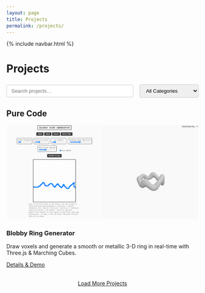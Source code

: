 ```yaml
---
layout: page
title: Projects
permalink: /projects/
---
```


{% include navbar.html %}

# Projects

<div class="projects-toolbar" style="margin:1.5rem 0; display:flex; flex-wrap:wrap; gap:1rem; align-items:center;">
  <input type="text" id="projectSearch" placeholder="Search projects…" style="flex:1 1 250px; padding:0.5rem 0.75rem; border:1px solid #ccc; border-radius:4px;"/>
  <select id="categoryFilter" style="padding:0.5rem 0.75rem; border:1px solid #ccc; border-radius:4px;">
    <option value="all">All Categories</option>
    <option value="code">Pure Code</option>
    <option value="hardware">Arduino / Robotics</option>
    <option value="art">Art / 3-D Design</option>
  </select>
</div>

## Pure Code
<div class="projects-list">
<div class="project-card reveal" data-title="Blobby Ring Generator" data-category="code">
  <img src="/assets/images/blobbyringhero.png" alt="Blobby Ring Generator" class="project-card-image">
  <div class="project-card-content">
    <h3>Blobby Ring Generator</h3>
    <p>Draw voxels and generate a smooth or metallic 3-D ring in real-time with Three.js &amp; Marching Cubes.</p>
    <a href="/projects/blobby-ring-generator/" class="btn">Details &amp; Demo</a>
  </div>
</div>
<!-- Add more project-card blocks here -->
</div>

<p style="text-align:center;margin-top:2rem;"><a href="#" class="btn btn-secondary" id="loadMoreBtn">Load More Projects</a></p>

<script src="/assets/js/project-filter.js" defer></script>
<script src="/assets/js/dark-mode.js" defer></script>
<script src="/assets/js/scroll-reveal.js" defer></script>
